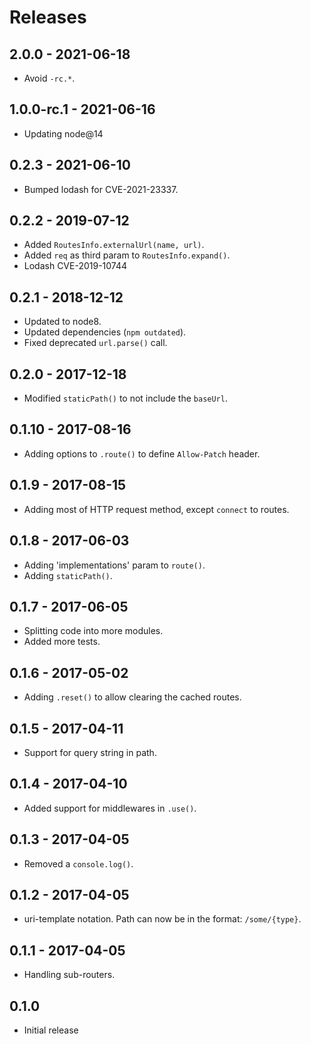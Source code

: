 # Releases

## 2.0.0 - 2021-06-18

- Avoid `-rc.*`.

## 1.0.0-rc.1 - 2021-06-16

- Updating node@14

## 0.2.3 - 2021-06-10

- Bumped lodash for CVE-2021-23337.

## 0.2.2 - 2019-07-12

- Added `RoutesInfo.externalUrl(name, url)`.
- Added `req` as third param to `RoutesInfo.expand()`.
- Lodash CVE-2019-10744

## 0.2.1 - 2018-12-12

- Updated to node8.
- Updated dependencies (`npm outdated`).
- Fixed deprecated `url.parse()` call.


## 0.2.0 - 2017-12-18

- Modified `staticPath()` to not include the `baseUrl`.

## 0.1.10 - 2017-08-16

- Adding options to `.route()` to define `Allow-Patch` header.

## 0.1.9 - 2017-08-15

- Adding most of HTTP request method, except `connect` to routes.

## 0.1.8 - 2017-06-03

- Adding 'implementations' param to `route()`.
- Adding `staticPath()`.

## 0.1.7 - 2017-06-05

- Splitting code into more modules.
- Added more tests.

## 0.1.6 - 2017-05-02

- Adding `.reset()` to allow clearing the cached routes.

## 0.1.5 - 2017-04-11

- Support for query string in path.

## 0.1.4 - 2017-04-10

- Added support for middlewares in `.use()`.

## 0.1.3 - 2017-04-05

- Removed a `console.log()`.

## 0.1.2 - 2017-04-05

- uri-template notation. Path can now be in the format: `/some/{type}`.

## 0.1.1 - 2017-04-05

- Handling sub-routers.

## 0.1.0

- Initial release
